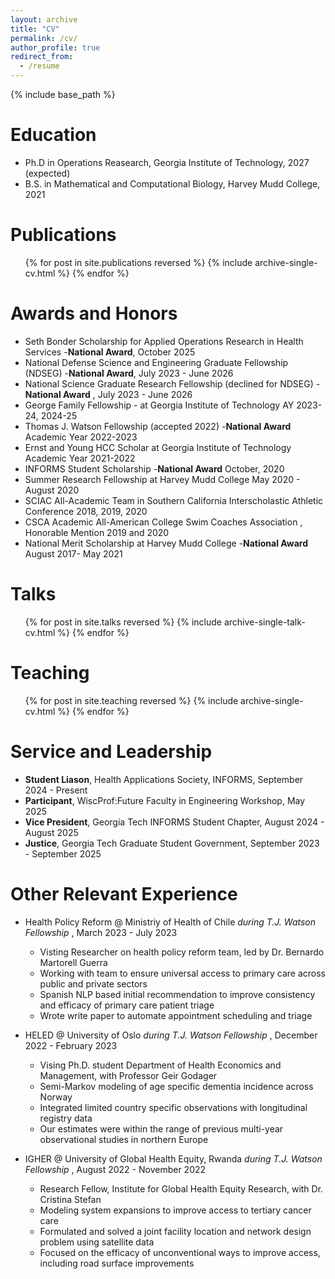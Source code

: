 ```yaml
---
layout: archive
title: "CV"
permalink: /cv/
author_profile: true
redirect_from:
  - /resume
---
```


{% include base_path %}

Education
======
* Ph.D in Operations Reasearch, Georgia Institute of Technology, 2027 (expected)
* B.S. in Mathematical and Computational Biology, Harvey Mudd College, 2021



Publications
======
  <ul>{% for post in site.publications reversed %}
    {% include archive-single-cv.html %}
  {% endfor %}</ul>

Awards and Honors
======
* Seth Bonder Scholarship for Applied Operations Research in Health Services -**National Award**, October 2025
* National Defense Science and Engineering Graduate Fellowship (NDSEG) -**National Award**, July 2023 - June 2026
* National Science Graduate Research Fellowship (declined for NDSEG) -**National Award** , July 2023 - June 2026
* George Family Fellowship - at Georgia Institute of Technology AY 2023-24, 2024-25
* Thomas J. Watson Fellowship (accepted 2022) -**National Award** Academic Year 2022-2023
* Ernst and Young HCC Scholar at Georgia Institute of Technology Academic Year 2021-2022
* INFORMS Student Scholarship -**National Award** October, 2020
* Summer Research Fellowship at Harvey Mudd College May 2020 - August 2020
* SCIAC All-Academic Team in Southern California Interscholastic Athletic Conference 2018, 2019, 2020
* CSCA Academic All-American College Swim Coaches Association , Honorable Mention 2019 and 2020
* National Merit Scholarship at Harvey Mudd College -**National Award** August 2017- May 2021

  
Talks
======
  <ul>{% for post in site.talks reversed %}
    {% include archive-single-talk-cv.html  %}
  {% endfor %}</ul>
  
Teaching
======
  <ul>{% for post in site.teaching reversed %}
    {% include archive-single-cv.html %}
  {% endfor %}</ul>
  
Service and Leadership
======
* **Student Liason**, Health Applications Society, INFORMS, September 2024 - Present
* **Participant**, WiscProf:Future Faculty in Engineering Workshop, May 2025
* **Vice President**, Georgia Tech INFORMS Student Chapter, August 2024 - August 2025
* **Justice**, Georgia Tech Graduate Student Government, September 2023 - September 2025

Other Relevant Experience
======
* Health Policy Reform @ Ministriy of Health of Chile *during T.J. Watson Fellowship* , March 2023 - July 2023
  * Visting Researcher on health policy reform team, led by Dr. Bernardo Martorell Guerra
  * Working with team to ensure universal access to primary care across public and private sectors
  * Spanish NLP based initial recommendation to improve consistency and efficacy of primary care patient triage
  * Wrote write paper to automate appointment scheduling and triage 


* HELED @ University of Oslo *during T.J. Watson Fellowship* , December 2022 - February 2023
  * Vising Ph.D. student Department of Health Economics and Management, with Professor Geir Godager
  * Semi-Markov modeling of age specific dementia incidence across Norway
  * Integrated limited country specific observations with longitudinal registry data 
  * Our estimates were within the range of previous multi-year observational studies in northern Europe

* IGHER @ University of Global Health Equity, Rwanda *during T.J. Watson Fellowship* , August 2022 - November 2022
  * Research Fellow, Institute for Global Health Equity Research, with Dr. Cristina Stefan 
  * Modeling system expansions to improve access to tertiary cancer care
  * Formulated and solved a joint facility location and network design problem using satellite data
  * Focused on the efficacy of unconventional ways to improve access, including road surface improvements
  
